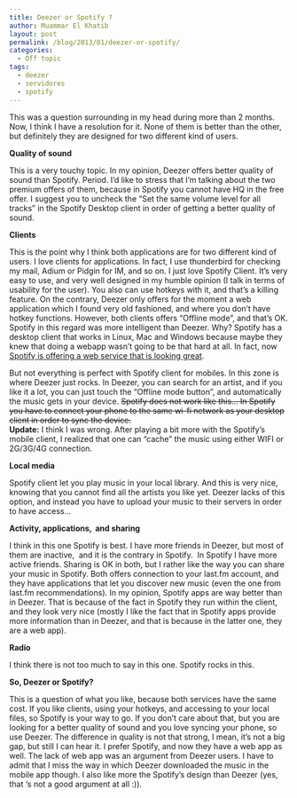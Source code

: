 ```yaml
---
title: Deezer or Spotify ?
author: Muammar El Khatib
layout: post
permalink: /blog/2013/01/deezer-or-spotify/
categories:
  - Off topic
tags:
  - deezer
  - servidores
  - spotify
---
```

This was a question surrounding in my head during more than 2 months. Now, I think I have a resolution for it. None of them is better than the other, but definitely they are designed for two different kind of users.

**Quality of sound**

This is a very touchy topic. In my opinion, Deezer offers better quality of sound than Spotify. Period. I&#8217;d like to stress that I&#8217;m talking about the two premium offers of them, because in Spotify you cannot have HQ in the free offer. I suggest you to uncheck the &#8220;Set the same volume level for all tracks&#8221; in the Spotify Desktop client in order of getting a better quality of sound.

**Clients**

This is the point why I think both applications are for two different kind of users. I love clients for applications. In fact, I use thunderbird for checking my mail, Adium or Pidgin for IM, and so on. I just love Spotify Client. It&#8217;s very easy to use, and very well designed in my humble opinion (I talk in terms of usability for the user). You also can use hotkeys with it, and that&#8217;s a killing feature. On the contrary, Deezer only offers for the moment a web application which I found very old fashioned, and where you don&#8217;t have hotkey functions. However, both clients offers &#8220;Offline mode&#8221;, and that&#8217;s OK. Spotify in this regard was more intelligent than Deezer. Why? Spotify has a desktop client that works in Linux, Mac and Windows because maybe they knew that doing a webapp wasn&#8217;t going to be that hard at all. In fact, now <a href="https://play.spotify.com/" target="_blank">Spotify is offering a web service that is looking great</a>.

But not everything is perfect with Spotify client for mobiles. In this zone is where Deezer just rocks. In Deezer, you can search for an artist, and if you like it a lot, you can just touch the &#8220;Offline mode button&#8221;, and automatically the music gets in your device. <del>Spotify does not work like this&#8230; In Spotify you have to connect your phone to the same wi-fi network as your desktop client in order to sync the device.<br /> </del>**Update:** I think I was wrong. After playing a bit more with the Spotify&#8217;s mobile client, I realized that one can &#8220;cache&#8221; the music using either WIFI or 2G/3G/4G connection.

**Local media**

Spotify client let you play music in your local library. And this is very nice, knowing that you cannot find all the artists you like yet. Deezer lacks of this option, and instead you have to upload your music to their servers in order to have access&#8230;

**Activity, applications,  and sharing**

I think in this one Spotify is best. I have more friends in Deezer, but most of them are inactive,  and it is the contrary in Spotify.  In Spotify I have more active friends. Sharing is OK in both, but I rather like the way you can share your music in Spotify. Both offers connection to your last.fm account, and they have applications that let you discover new music (even the one from last.fm recommendations). In my opinion, Spotify apps are way better than in Deezer. That is because of the fact in Spotify they run within the client, and they look very nice (mostly I like the fact that in Spotify apps provide more information than in Deezer, and that is because in the latter one, they are a web app).

**Radio**

I think there is not too much to say in this one. Spotify rocks in this.

**So, Deezer or Spotify?**

This is a question of what you like, because both services have the same cost. If you like clients, using your hotkeys, and accessing to your local files, so Spotify is your way to go. If you don&#8217;t care about that, but you are looking for a better quality of sound and you love syncing your phone, so use Deezer. The difference in quality is not that strong, I mean, it&#8217;s not a big gap, but still I can hear it. I prefer Spotify, and now they have a web app as well. The lack of web app was an argument from Deezer users. I have to admit that I miss the way in which Deezer downloaded the music in the mobile app though. I also like more the Spotify&#8217;s design than Deezer (yes, that &#8216;s not a good argument at all :)).

&nbsp;